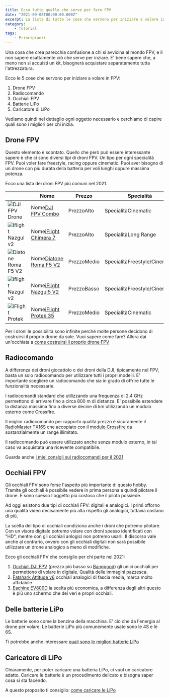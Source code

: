 ```yaml
---
title: Ecco tutto quello che serve per fare FPV
date: "2021-09-08T00:00:00.000Z"
excerpt: La lista di tutte le cose che servono per iniziare a volare in FPV. Molte persone sottovalutano le cose che servono, ecco perché in questo articolo spiego tutto.
category:
    - Tutorial
tags: 
    - Principianti
---
```

<style>
    @media 
    only screen and (min-width: 980px) {
        td {
            width: 170px
        }
        td:nth-of-type(1){
            padding-right: 0;
            width: 175px;
        }
    }
    @media 
    only screen and (max-width: 760px),
    (min-device-width: 768px) and (max-device-width: 1024px)  {
        /*
        Label the data on mobile view
        
        */

        #drone-table td:nth-of-type(2):before { content: "Nome"; }
        #drone-table td:nth-of-type(3):before { content: "Prezzo"; }
        #drone-table td:nth-of-type(4):before { content: "Specialità"; }
    }
</style>

Una cosa che crea parecchia confusione a chi si avvicina al mondo FPV, e il non sapere esattamente ciò che serve per inziare. 
E' bene sapere che, a meno non si acquisti un kit, bisognerà acquistare separatamente tutta l'attrezzatura. 

Ecco le 5 cose che servono per iniziare a volare in FPV:

1. Drone FPV
2. Radiocomando
3. Occhiali FPV
4. Batterie LiPo
5. Caricatore di LiPo

Vediamo quindi nel dettaglio ogni oggetto necessario e cerchiamo di capire quali sono i migliori per chi inizia.

## Drone FPV

Questo elemento è scontato. Quello che però può essere interessante sapere è che ci sono diversi tipi di droni FPV. Un tipo per ogni specialità FPV.
Puoi voler fare freestyle, racing oppure cinematic. Puoi aver bisogno di un drone con più durata della batteria per voli lunghi oppure massima potenza.

Ecco una lista dei droni FPV più comuni nel 2021.

<div id="drone-table">

|                                                                         | Nome                                                                                                      | Prezzo | Specialità          |
|-------------------------------------------------------------------------|-----------------------------------------------------------------------------------------------------------|--------|---------------------|
| ![DJI FPV Drone](/images/droni-fpv-per-iniziare/dji-fpv-combo.jpeg)     | [DJI FPV Combo](https://amzn.to/3ksZQAD)                                                                  | Alto   | Cinematic           |
| ![Iflight Nazgul v2](/images/droni-fpv-per-iniziare/chimera7.jpeg)      | [iFlight Chimera 7](https://www.drone24hours.com/prodotto/chimera7-6s-fpv-lr-analogico/?D24H=lucapalonca) | Alto   | Long Range          |
| ![Diatone Roma F5 V2](/images/diatone-roma-f5-v2/drone.jpeg)            | [Diatone Roma F5 V2](https://www.drone24hours.com/prodotto/diatone-roma-f5-v2-6s/?D24H=lucapalonca)       | Medio  | Freestyle/Cinematic |
| ![Iflight Nazgul v2](/images/droni-fpv-per-iniziare/iflight-nazgul.jpg) | [iFlight Nazgul5 V2](https://www.drone24hours.com/prodotto/nazgul5-v2-4s-6s-bnf/?D24H=lucapalonca)        | Basso  | Freestyle/Cinematic |
| ![iFlight Protek](/images/droni-fpv-per-iniziare/protek.jpg)            | [iFlight Protek 35](https://www.drone24hours.com/prodotto/iflight-protek35-3-5/?D24H=lucapalonca)           | Medio  | Cinematic           |

</div>

Per i droni le possibilità sono infinite perché molte persone decidono di costruirsi il proprio drone da sole. Vuoi sapere come fare? Allora dai un'occhiata a [come costruirsi il proprio drone FPV](https://lucafpv.com/come-costruire-un-drone-fpv)

## Radiocomando

A differenza dei droni giocattolo o dei droni della DJI, tipicamente nel FPV, basta un solo radiocomando per utilizzare tutti i propri modelli. E' importante scegliere un radiocomando che sia in grado di offrire tutte le funzionalità necessarie.

I radiocomandi standard che utilizzando una frequenza di 2.4 GHz permettono di arrivare fino a circa 800 m di distanza. E' possibile estendere la distanza massima fino a diverse decine di km utilizzando un modulo esterno come Crossfire.

Il miglior radiocomando per rapporto qualità prezzo è sicuramente il [RadioMaster TX16S](https://www.drone24hours.com/prodotto/radiomaster-tx16s-16ch-2-4ghz/?D24H=lucapalonca) che accopiato con il [modulo Crossfire](https://www.drone24hours.com/prodotto/tbs-crossfire-micro-tx-v2/?D24H=lucapalonca) da sostanzialmente un range illimitato.

Il radiocomando può essere utilizzato anche senza modulo esterno, in tal caso va acquistata una ricevente compatibile.

Guarda anche [i miei consigli sui radiocomandi per il 2021](https://lucafpv.com/migliori-radiocomandi-per-droni-fpv)

## Occhiali FPV

Gli occhiali FPV sono forse l'aspetto più importante di questo hobby. Tramite gli occhiali è possibile vedere in prima persona e quindi pilotare il drone. E sono spesso l'oggetto più costoso che il pilota possiede. 

Ad oggi esistono due tipi di occhiali FPV: digitali e analogici. I primi offorno una qualità video decisamente più alta rispetto gli analogici, tuttavia costano di più. 

La scelta del tipo di occhiali condiziona anche i droni che potremo pilotare. Con un visore digitale potremo volare con droni spesso identificati con "HD", mentre con gli occhiali anlogici non potremo usarli. Il discorso vale anche al contrario, ovvero con gli occhiali digitali non sarà possibile utilizzare un drone analogico a meno di modifiche.

Ecco gli occhiali FPV che consiglio per chi parte nel 2021:

1. [Occhiali DJI FPV](https://amzn.to/3l4txYP) (prezzo più basso su [Banggood](https://www.banggood.com/custlink/DvGRgiSrmp)) gli unici occhiali per permettono di volare in digitale. Qualità delle immagini pazzesca.
2. [Fatshark Attitude v6](https://www.drone24hours.com/prodotto/fatshark-attitude-v6/?D24H=lucapalonca) occhiali analogici di fascia media, marca molto affidabile
3. [Eachine EV800D](https://www.banggood.com/custlink/GDvdg8irmh) la scelta più economica, a differenza degli altri questo è più uno schermo che dei veri e propri occhiali.

## Delle batterie LiPo

Le batterie sono come la benzina della macchina. E' ciò che da l'energia al drone per volare. Le batterie LiPo più comunemente usate sono le 4S e le 6S. 

Ti potrebbe anche interessare [quali sono le migliori batterie LiPo](https://lucafpv.com/batterie-dei-droni)

## Caricatore di LiPo

Chiaramente, per poter caricare una batteria LiPo, ci vuol un caricatore adatto. Caricare le batterie è un procedimento delicato e bisogna saper cosa si sta facendo. 

A questo proposito ti consiglio: [come caricare le LiPo](https://lucafpv.com/caricare-batterie-lipo)